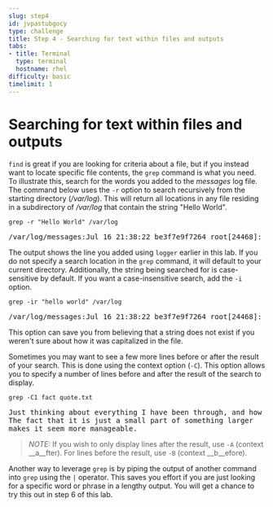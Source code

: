 ```yaml
---
slug: step4
id: jvpastubgocy
type: challenge
title: Step 4 - Searching for text within files and outputs
tabs:
- title: Terminal
  type: terminal
  hostname: rhel
difficulty: basic
timelimit: 1
---
```

# Searching for text within files and outputs

`find` is great if you are looking for criteria about a file, but if you instead
want to locate specific file contents, the `grep` command is what you need.
To illustrate this, search for the words you added to the _messages_ log file.
The command below uses the `-r` option to search recursively from the
starting directory (_/var/log_). This will return all locations in any file
residing in a subdirectory of _/var/log_ that contain the string "Hello World".

```
grep -r "Hello World" /var/log
```

<pre class=file>
/var/log/messages:Jul 16 21:38:22 be3f7e9f7264 root[24468]: Hello World
</pre>

The output shows the line you added using `logger` earlier in this lab. If you
do not specify a search location in the `grep` command, it will default to
your current directory. Additionally, the string being searched for is case-sensitive
by default. If you want a case-insensitive search, add the `-i` option.

```
grep -ir "hello world" /var/log
```

<pre class=file>
/var/log/messages:Jul 16 21:38:22 be3f7e9f7264 root[24468]: Hello World
</pre>

This option can save you from believing that a string does not exist if you
weren't sure about how it was capitalized in the file.

Sometimes you may want to see a few more lines before or after the result of your
search. This is done using the context option (`-C`). This option allows you
to specify a number of lines before and after the result of the search to
display.

```
grep -C1 fact quote.txt
```

<pre class=file>
Just thinking about everything I have been through, and how huge it all feels.
The fact that it is just a small part of something larger
makes it seem more manageable.
</pre>

>_NOTE:_ If you wish to only display lines after the result, use `-A` (context
__a__fter). For lines before the result, use `-B` (context __b__efore).

Another way to leverage `grep` is by piping the output of another command
into `grep` using the `|` operator. This saves you effort if you are just looking
for a specific word or phrase in a lengthy output. You will get a chance to
try this out in step 6 of this lab.

